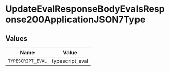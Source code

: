 # UpdateEvalResponseBodyEvalsResponse200ApplicationJSON7Type


## Values

| Name              | Value             |
| ----------------- | ----------------- |
| `TYPESCRIPT_EVAL` | typescript_eval   |